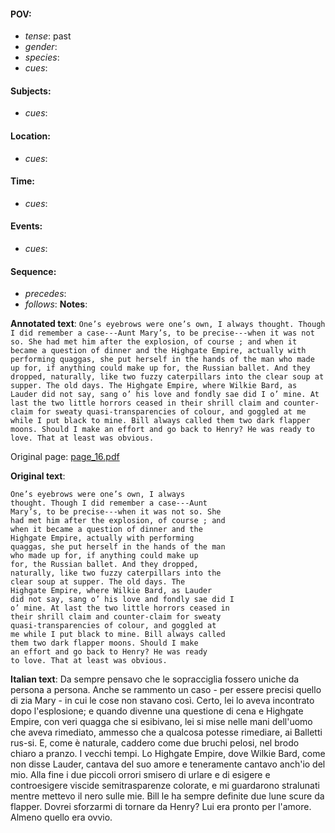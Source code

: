 #### POV: 
  - *tense*: past
  - *gender*:
  - *species*:
  - *cues*:
#### Subjects:
  - *cues*:
#### Location:
  - *cues*:
#### Time:
  - *cues*:
#### Events:
  - *cues*:
#### Sequence:
  - *precedes*: 
  - *follows*:
**Notes**:


**Annotated text**:
`One’s eyebrows were one’s own, I always thought. Though I did remember a case---Aunt Mary’s, to be precise---when it was not so. She had met him after the explosion, of course ; and when it became a question of dinner and the Highgate Empire, actually with performing quaggas, she put herself in the hands of the man who made up for, if anything could make up for, the Russian ballet. And they dropped, naturally, like two fuzzy caterpillars into the clear soup at supper. The old days. The Highgate Empire, where Wilkie Bard, as Lauder did not say, sang o’ his love and fondly sae did I o’ mine. At last the two little horrors ceased in their shrill claim and counter-claim for sweaty quasi-transparencies of colour, and goggled at me while I put black to mine. Bill always called them two dark flapper moons. Should I make an effort and go back to Henry? He was ready to love. That at least was obvious.`


Original page:
[page_16.pdf](https://github.com/vigji/cainjb/blob/main/source_material/pages/page_16.pdf)


**Original text**:
```
One’s eyebrows were one’s own, I always
thought. Though I did remember a case---Aunt
Mary’s, to be precise---when it was not so. She
had met him after the explosion, of course ; and
when it became a question of dinner and the
Highgate Empire, actually with performing
quaggas, she put herself in the hands of the man
who made up for, if anything could make up
for, the Russian ballet. And they dropped,
naturally, like two fuzzy caterpillars into the
clear soup at supper. The old days. The
Highgate Empire, where Wilkie Bard, as Lauder
did not say, sang o’ his love and fondly sae did I
o’ mine. At last the two little horrors ceased in
their shrill claim and counter-claim for sweaty
quasi-transparencies of colour, and goggled at
me while I put black to mine. Bill always called
them two dark flapper moons. Should I make
an effort and go back to Henry? He was ready
to love. That at least was obvious.
```

**Italian text**:
Da sempre pensavo che le sopracciglia fossero uniche da persona a persona. Anche se rammento un caso - per essere precisi quello di zia Mary - in cui le cose non stavano così. Certo, lei lo aveva incontrato dopo l'esplosione; e quando divenne una questione di cena e Highgate Empire, con veri quagga che si esibivano, lei si mise nelle mani dell'uomo che aveva rimediato, ammesso che a qualcosa potesse rimediare, ai Balletti rus-si. E, come è naturale, caddero come due bruchi pelosi, nel brodo chiaro a pranzo. I vecchi tempi. Lo Highgate Empire, dove Wilkie Bard, come non disse Lauder, cantava del suo amore e teneramente cantavo anch'io del mio. Alla fine i due piccoli orrori smisero di urlare e di esigere e controesigere viscide semitrasparenze colorate, e mi guardarono stralunati mentre mettevo il nero sulle mie. Bill le ha sempre definite due lune scure da flapper. Dovrei sforzarmi di tornare da Henry?
Lui era pronto per l'amore. Almeno quello era ovvio.

